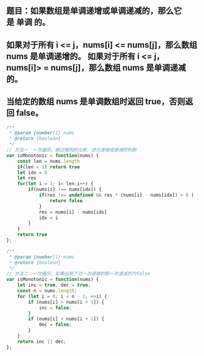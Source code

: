 ## 题目：如果数组是单调递增或单调递减的，那么它是 单调 的。
## 如果对于所有 i <= j，nums[i] <= nums[j]，那么数组 nums 是单调递增的。 如果对于所有 i <= j，nums[i]> = nums[j]，那么数组 nums 是单调递减的。
## 当给定的数组 nums 是单调数组时返回 true，否则返回 false。

```js
/**
 * @param {number[]} nums
 * @return {boolean}
 */
// 方法一：一次遍历，跳过相同的元素，进行递增或递减的判断
var isMonotonic = function(nums) {
    const len = nums.length
    if(len < 3) return true
    let idx = 0
    let res
    for(let i = 1; i< len;i++) {
        if(nums[i] !== nums[idx]) {
            if(res !== undefined && res * (nums[i] - nums[idx]) < 0 ) {
                return false
            }
            res = nums[i] - nums[idx]
            idx = i
        }
    }
    return true
};
```

```js
/**
 * @param {number[]} nums
 * @return {boolean}
 */
// 方法二：一次遍历，如果出现了过一次递增的和一次递减的为false
var isMonotonic = function(nums) {
    let inc = true, dec = true;
    const n = nums.length;
    for (let i = 0; i < n - 1; ++i) {
        if (nums[i] > nums[i + 1]) {
            inc = false;
        }
        if (nums[i] < nums[i + 1]) {
            dec = false;
        }
    }
    return inc || dec;
};
```